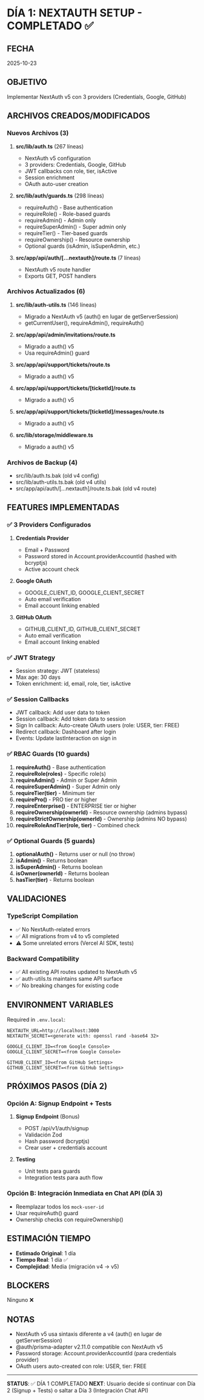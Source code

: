 # DÍA 1: NEXTAUTH SETUP - COMPLETADO ✅

## FECHA
2025-10-23

## OBJETIVO
Implementar NextAuth v5 con 3 providers (Credentials, Google, GitHub)

## ARCHIVOS CREADOS/MODIFICADOS

### Nuevos Archivos (3)
1. **src/lib/auth.ts** (267 líneas)
   - NextAuth v5 configuration
   - 3 providers: Credentials, Google, GitHub
   - JWT callbacks con role, tier, isActive
   - Session enrichment
   - OAuth auto-user creation

2. **src/lib/auth/guards.ts** (298 líneas)
   - requireAuth() - Base authentication
   - requireRole() - Role-based guards
   - requireAdmin() - Admin only
   - requireSuperAdmin() - Super admin only
   - requireTier() - Tier-based guards
   - requireOwnership() - Resource ownership
   - Optional guards (isAdmin, isSuperAdmin, etc.)

3. **src/app/api/auth/[...nextauth]/route.ts** (7 líneas)
   - NextAuth v5 route handler
   - Exports GET, POST handlers

### Archivos Actualizados (6)
1. **src/lib/auth-utils.ts** (146 líneas)
   - Migrado a NextAuth v5 (auth() en lugar de getServerSession)
   - getCurrentUser(), requireAdmin(), requireAuth()

2. **src/app/api/admin/invitations/route.ts**
   - Migrado a auth() v5
   - Usa requireAdmin() guard

3. **src/app/api/support/tickets/route.ts**
   - Migrado a auth() v5

4. **src/app/api/support/tickets/[ticketId]/route.ts**
   - Migrado a auth() v5

5. **src/app/api/support/tickets/[ticketId]/messages/route.ts**
   - Migrado a auth() v5

6. **src/lib/storage/middleware.ts**
   - Migrado a auth() v5

### Archivos de Backup (4)
- src/lib/auth.ts.bak (old v4 config)
- src/lib/auth-utils.ts.bak (old v4 utils)
- src/app/api/auth/[...nextauth]/route.ts.bak (old v4 route)

## FEATURES IMPLEMENTADAS

### ✅ 3 Providers Configurados
1. **Credentials Provider**
   - Email + Password
   - Password stored in Account.providerAccountId (hashed with bcryptjs)
   - Active account check

2. **Google OAuth**
   - GOOGLE_CLIENT_ID, GOOGLE_CLIENT_SECRET
   - Auto email verification
   - Email account linking enabled

3. **GitHub OAuth**
   - GITHUB_CLIENT_ID, GITHUB_CLIENT_SECRET
   - Auto email verification
   - Email account linking enabled

### ✅ JWT Strategy
- Session strategy: JWT (stateless)
- Max age: 30 days
- Token enrichment: id, email, role, tier, isActive

### ✅ Session Callbacks
- JWT callback: Add user data to token
- Session callback: Add token data to session
- Sign In callback: Auto-create OAuth users (role: USER, tier: FREE)
- Redirect callback: Dashboard after login
- Events: Update lastInteraction on sign in

### ✅ RBAC Guards (10 guards)
1. **requireAuth()** - Base authentication
2. **requireRole(roles)** - Specific role(s)
3. **requireAdmin()** - Admin or Super Admin
4. **requireSuperAdmin()** - Super Admin only
5. **requireTier(tier)** - Minimum tier
6. **requirePro()** - PRO tier or higher
7. **requireEnterprise()** - ENTERPRISE tier or higher
8. **requireOwnership(ownerId)** - Resource ownership (admins bypass)
9. **requireStrictOwnership(ownerId)** - Ownership (admins NO bypass)
10. **requireRoleAndTier(role, tier)** - Combined check

### ✅ Optional Guards (5 guards)
1. **optionalAuth()** - Returns user or null (no throw)
2. **isAdmin()** - Returns boolean
3. **isSuperAdmin()** - Returns boolean
4. **isOwner(ownerId)** - Returns boolean
5. **hasTier(tier)** - Returns boolean

## VALIDACIONES

### TypeScript Compilation
- ✅ No NextAuth-related errors
- ✅ All migrations from v4 to v5 completed
- ⚠️ Some unrelated errors (Vercel AI SDK, tests)

### Backward Compatibility
- ✅ All existing API routes updated to NextAuth v5
- ✅ auth-utils.ts maintains same API surface
- ✅ No breaking changes for existing code

## ENVIRONMENT VARIABLES

Required in `.env.local`:

```env
NEXTAUTH_URL=http://localhost:3000
NEXTAUTH_SECRET=<generate with: openssl rand -base64 32>

GOOGLE_CLIENT_ID=<from Google Console>
GOOGLE_CLIENT_SECRET=<from Google Console>

GITHUB_CLIENT_ID=<from GitHub Settings>
GITHUB_CLIENT_SECRET=<from GitHub Settings>
```

## PRÓXIMOS PASOS (DÍA 2)

### Opción A: Signup Endpoint + Tests
1. **Signup Endpoint** (Bonus)
   - POST /api/v1/auth/signup
   - Validación Zod
   - Hash password (bcryptjs)
   - Crear user + credentials account

2. **Testing**
   - Unit tests para guards
   - Integration tests para auth flow

### Opción B: Integración Inmediata en Chat API (DÍA 3)
- Reemplazar todos los `mock-user-id`
- Usar requireAuth() guard
- Ownership checks con requireOwnership()

## ESTIMACIÓN TIEMPO

- **Estimado Original**: 1 día
- **Tiempo Real**: 1 día ✅
- **Complejidad**: Media (migración v4 → v5)

## BLOCKERS

Ninguno ❌

## NOTAS

- NextAuth v5 usa sintaxis diferente a v4 (auth() en lugar de getServerSession)
- @auth/prisma-adapter v2.11.0 compatible con NextAuth v5
- Password storage: Account.providerAccountId (para credentials provider)
- OAuth users auto-created con role: USER, tier: FREE

---

**STATUS**: ✅ DÍA 1 COMPLETADO
**NEXT**: Usuario decide si continuar con Día 2 (Signup + Tests) o saltar a Día 3 (Integración Chat API)
